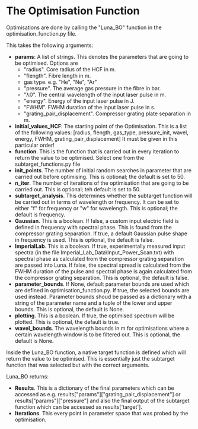 # The Optimisation Function

Optimisations are done by calling the "Luna_BO" function in the optimisation_function.py file. 

This takes the following arguments:
- **params**: A list of strings. This denotes the parameters that are going to be optimised. Options are 
  - "radius". Core radius of the HCF in m.
  - "flength". Fibre length in m.
  - gas type. e.g. "He", "Ne", "Ar"
  - "pressure". The average gas pressure in the fibre in bar.
  - "λ0". The central wavelength of the input laser pulse in m.
  - "energy". Energy of the input laser pulse in J.
  - "FWHM". FWHM duration of the input laser pulse in s.
  - "grating_pair_displacement". Compressor grating plate separation in m.
- **initial_values_HCF**: The starting point of the Optimisation. This is a list of the following values: [radius, flength, gas_type, pressure_init, wavel, energy, FWHM, grating_pair_displacement] It must be given in this particular order!
- **function**. This is the function that is carried out in every iteration to return the value to be optimised. Select one from the subtarget_functions.py file
- **init_points**. The number of initial random searches in parameter that are carried out before optimising. This is optional; the default is set to 50.
- **n_iter**. The number of iterations of the optimisation that are going to be carried out. This is optional; teh default is set to 50.
- **subtarget_analysis**. This determines whether the subtarget function will be carried out in terms of wavelength or frequency. It can be set to either "f" for frequency or "w" for wavelength. This is optional; the default is frequency.
- **Gaussian**. This is a boolean. If false, a custom input electric field is defined in frequency with spectral phase. This is found from the compressor grating separation. If true, a default Gaussian pulse shape in frequency is used. This is optional, the default is false.
- **ImperialLab**. This is a boolean. If true, experimentally measured input spectra (in the file Imperial_Lab_Data\Input_Power_Scan.txt) with spectral phase as calculated from the compressor grating separation are passed into Luna. If false, the spectral spread is calculated from the FWHM duration of the pulse and spectral phase is again calculated from the compressor grating separation. This is optional, the default is false.
- **parameter_bounds**. If None, default parameter bounds are used which are defined in optimisation_function.py. If true, the selected bounds are used instead. Parameter bounds shoud be passed as a dictionary with a string of the parameter name and a tuple of the lower and upper bounds. This is optional, the default is None. 
- **plotting**. This is a boolean. If true, the optimised spectrum will be plotted. This is optional, the default is true.
- **wavel_bounds**. The wavelength bounds in m for optimisations where a certain wavelength window is to be filtered out. This is optional, the default is None.

Inside the Luna_BO function, a native target function is defined which will return the value to be optimised. This is essentially just the subtarget function that was selected but with the correct arguments.


Luna_BO returns:
- **Results**. This is a dictionary of the final parameters which can be accessed as e.g. results["params"]["grating_pair_displacement"] or
results["params"]["pressure"] and also the final output of the subtarget function which can be accessed as results['target'].
- **Iterations**. This every point in parameter space that was probed by the optimisation.


